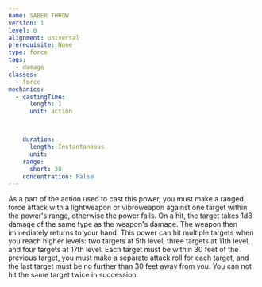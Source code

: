 ```yaml
---
name: SABER THROW
version: 1
level: 0
alignment: universal
prerequisite: None
type: force
tags:
  - damage
classes:
  - force
mechanics:
  - castingTime:
      length: 1
      unit: action



    duration:
      length: Instantaneous
      unit: 
    range:
      short: 30
    concentration: False
---
```

As a part of the action used to cast this power, you
must make a ranged force attack with a lightweapon or
vibroweapon against one target within the power's
range, otherwise the power fails. On a hit, the target
takes 1d8 damage of the same type as the weapon's
damage. The weapon then immediately returns to your
hand.
This power can hit multiple targets when you reach
higher levels: two targets at 5th level, three targets at
11th level, and four targets at 17th level. Each target
must be within 30 feet of the previous target, you must
make a separate attack roll for each target, and the last
target must be no further than 30 feet away from you.
You can not hit the same target twice in succession.

    